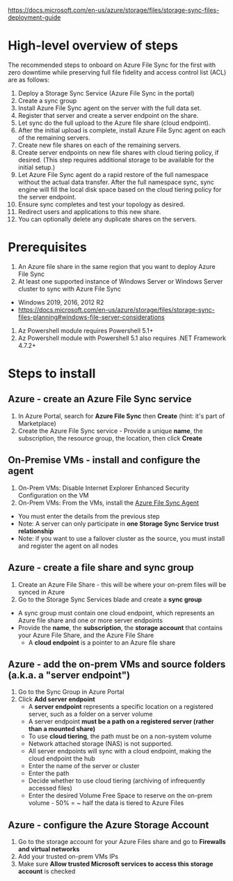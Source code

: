https://docs.microsoft.com/en-us/azure/storage/files/storage-sync-files-deployment-guide

# High-level overview of steps
The recommended steps to onboard on Azure File Sync for the first with zero downtime while preserving full file fidelity and access control list (ACL) are as follows:

1. Deploy a Storage Sync Service (Azure File Sync in the portal)
1. Create a sync group
1. Install Azure File Sync agent on the server with the full data set.
1. Register that server and create a server endpoint on the share.
1. Let sync do the full upload to the Azure file share (cloud endpoint).
1. After the initial upload is complete, install Azure File Sync agent on each of the remaining servers.
1. Create new file shares on each of the remaining servers.
1. Create server endpoints on new file shares with cloud tiering policy, if desired. (This step requires additional storage to be available for the initial setup.)
1. Let Azure File Sync agent do a rapid restore of the full namespace without the actual data transfer. After the full namespace sync, sync engine will fill the local disk space based on the cloud tiering policy for the server endpoint.
1. Ensure sync completes and test your topology as desired.
1. Redirect users and applications to this new share.
1. You can optionally delete any duplicate shares on the servers.

# Prerequisites
1. An Azure file share in the same region that you want to deploy Azure File Sync
1. At least one supported instance of Windows Server or Windows Server cluster to sync with Azure File Sync
  - Windows 2019, 2016, 2012 R2
  - https://docs.microsoft.com/en-us/azure/storage/files/storage-sync-files-planning#windows-file-server-considerations
1. Az Powershell module requires Powershell 5.1+
1. Az Powershell module with Powershell 5.1 also requires .NET Framework 4.7.2+

# Steps to install
## Azure - create an Azure File Sync service
1. In Azure Portal, search for **Azure File Sync** then **Create** (hint: it's part of Marketplace)
1. Create the Azure File Sync service - Provide a unique **name**, the subscription, the resource group, the location, then click **Create**
  
## On-Premise VMs - install and configure the agent
1. On-Prem VMs: Disable Internet Explorer Enhanced Security Configuration on the VM
1. On-Prem VMs: From the VMs, install the [Azure File Sync Agent](https://go.microsoft.com/fwlink/?linkid=858257)
  - You must enter the details from the previous step
  - Note: A server can only participate in **one Storage Sync Service trust relationship**
  - Note: if you want to use a failover cluster as the source, you must install and register the agent on all nodes

## Azure - create a file share and sync group
1. Create an Azure File Share - this will be where your on-prem files will be synced in Azure
1. Go to the Storage Sync Services blade and create a **sync group**
  - A sync group must contain one cloud endpoint, which represents an Azure file share and one or more server endpoints
  - Provide the **name**, the **subscription**, the **storage account** that contains your Azure File Share, and the Azure File Share
    - A **cloud endpoint** is a pointer to an Azure file share

## Azure - add the on-prem VMs and source folders (a.k.a. a "server endpoint")
1. Go to the Sync Group in Azure Portal
1. Click **Add server endpoint**
    - A **server endpoint** represents a specific location on a registered server, such as a folder on a server volume
    - A server endpoint **must be a path on a registered server (rather than a mounted share)**
    - To use **cloud tiering**, the path must be on a non-system volume
    - Network attached storage (NAS) is not supported.
    - All server endpoints will sync with a cloud endpoint, making the cloud endpoint the hub
    - Enter the name of the server or cluster
    - Enter the path
    - Decide whether to use cloud tiering (archiving of infrequently accessed files)
    - Enter the desired Volume Free Space to reserve on the on-prem volume - 50% = ~ half the data is tiered to Azure Files
    
## Azure - configure the Azure Storage Account
1. Go to the storage account for your Azure Files share and go to **Firewalls and virtual networks**
1. Add your trusted on-prem VMs IPs
1. Make sure **Allow trusted Microsoft services to access this storage account** is checked

